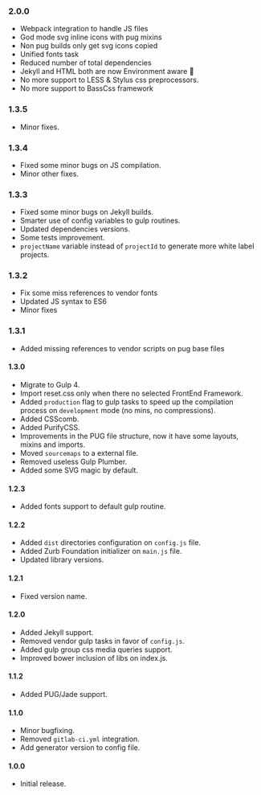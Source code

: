 ### 2.0.0
- Webpack integration to handle JS files
- God mode svg inline icons with pug mixins
- Non pug builds only get svg icons copied
- Unified fonts task
- Reduced number of total dependencies
- Jekyll and HTML both are now Environment aware 💅
- No more support to LESS & Stylus css preprocessors.
- No more support to BassCss framework

### 1.3.5
- Minor fixes.

### 1.3.4
- Fixed some minor bugs on JS compilation.
- Minor other fixes.

### 1.3.3
- Fixed some minor bugs on Jekyll builds.
- Smarter use of config variables to gulp routines.
- Updated dependencies versions.
- Some tests improvement.
- `projectName` variable instead of `projectId` to generate more white label projects.

### 1.3.2
- Fix some miss references to vendor fonts
- Updated JS syntax to ES6
- Minor fixes

### 1.3.1
- Added missing references to vendor scripts on pug base files

#### 1.3.0
- Migrate to Gulp 4.
- Import reset.css only when there no selected FrontEnd Framework.
- Added `production` flag to gulp tasks to speed up the compilation process on `development` mode (no mins, no compressions).
- Added CSScomb.
- Added PurifyCSS.
- Improvements in the PUG file structure, now it have some layouts, mixins and imports.
- Moved `sourcemaps` to a external file.
- Removed useless Gulp Plumber.
- Added some SVG magic by default.

#### 1.2.3
- Added fonts support to default gulp routine.

#### 1.2.2
- Added `dist` directories configuration on `config.js` file.
- Added Zurb Foundation initializer on `main.js` file.
- Updated library versions.

#### 1.2.1
- Fixed version name.

#### 1.2.0
- Added Jekyll support.
- Removed vendor gulp tasks in favor of `config.js`.
- Added gulp group css media queries support.
- Improved bower inclusion of libs on index.js.

#### 1.1.2
- Added PUG/Jade support.

#### 1.1.0
- Minor bugfixing.
- Removed `gitlab-ci.yml` integration.
- Add generator version to config file.

#### 1.0.0
- Initial release.
